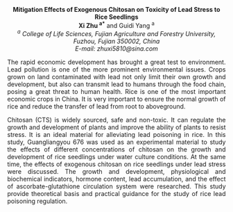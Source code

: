 <center><strong>Mitigation Effects of Exogenous Chitosan on Toxicity of Lead Stress to
Rice Seedlings</strong>

<center><strong>Xi Zhu <sup>a*</sup></strong> and Guidi Yang <sup>a</sup>

<center><i><sup>a</sup> College of Life Sciences, Fujian Agriculture and Forestry University, Fuzhou, Fujian 350002, China</i>

<center><i>E-mail: zhuxi5810@sina.com</i>

<p style=text-align:justify>The rapid economic development has brought a great test to environment.
Lead pollution is one of the more prominent environmental issues. Crops
grown on land contaminated with lead not only limit their own growth and
development, but also can transmit lead to humans through the food
chain, posing a great threat to human health. Rice is one of the most
important economic crops in China. It is very important to ensure the
normal growth of rice and reduce the transfer of lead from root to
aboveground.

<p style=text-align:justify>Chitosan (CTS) is widely sourced, safe and non-toxic. It can regulate
the growth and development of plants and improve the ability of plants
to resist stress. It is an ideal material for alleviating lead poisoning
in rice. In this study, Guangliangyou 676 was used as an experimental
material to study the effects of different concentrations of chitosan on
the growth and development of rice seedlings under water culture
conditions. At the same time, the effects of exogenous chitosan on rice
seedlings under lead stress were discussed. The growth and development,
physiological and biochemical indicators, hormone content, lead
accumulation, and the effect of ascorbate-glutathione circulation system
were researched. This study provide theoretical basis and practical
guidance for the study of rice lead poisoning regulation.

